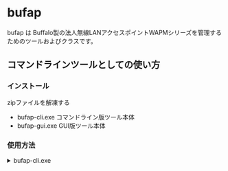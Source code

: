# bufap

bufap は Buffalo製の法人無線LANアクセスポイントWAPMシリーズを管理するためのツールおよびクラスです。

## コマンドラインツールとしての使い方

### インストール
zipファイルを解凍する
* bufap-cli.exe コマンドライン版ツール本体
* bufap-gui.exe GUI版ツール本体

### 使用方法

<details>
<summary> bufap-cli.exe </summary>

```text
usage: bufap-cli [-h] {get-conf,gc,read-conf,rc,wireless-monitor,wm,client-monitor,cm,get-syslog,get-all,ga,exec,apply,ap} ...

WAPMシリーズコンフィグツール

positional arguments:
  {get-conf,gc,read-conf,rc,wireless-monitor,wm,client-monitor,cm,get-syslog,get-all,ga,exec,apply,ap}
    get-conf (gc)       設定を取得
    read-conf (rc)      設定を読み込み
    wireless-monitor (wm)
                        無線環境モニタ
    client-monitor (cm)
                        クライアントモニタ
    get-syslog          ログの取得
    get-all (ga)        情報の一括取得
    exec                実行したコマンドの結果を取得
    apply (ap)          設定の一括反映

optional arguments:
  -h, --help            show this help message and exit
```
</details>

